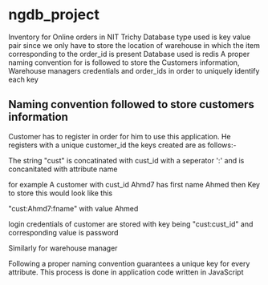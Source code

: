 # ngdb_project
Inventory for Online orders in NIT Trichy
Database type used is key value pair since we only have to store the location of warehouse in which the item corresponding to the order_id is present
Database used is redis
A proper naming convention for is followed to store the Customers information, Warehouse managers credentials and order_ids in order to uniquely identify each key

## Naming convention followed to store customers information
<p>
Customer has to register in order for him to use this application. 
He registers with a unique customer_id 
the keys created are as follows:-
</p>
<p>
The string "cust" is concatinated with cust_id with a seperator ':' and is concanitated with attribute name
</p>
<p>
for example A customer with cust_id Ahmd7 has first name Ahmed then
Key to store this would look like this 
</p>
"cust:Ahmd7:fname" with value Ahmed
<p>
  login credentials of customer are stored with key being "cust:cust_id" and corresponding value is password
</p>
Similarly for warehouse manager
<p>
  Following a proper naming convention guarantees a unique key for every attribute.
   This process is done in application code written in JavaScript
</p>


